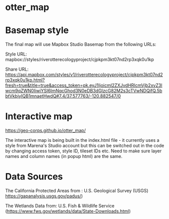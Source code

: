 # otter_map

# Basemap style
The final map will use Mapbox Studio Basemap from the following URLs:

Style URL: mapbox://styles/riverotterecologyproject/cjpkpm3kt07nd2rp3xqk0u1kp

Share URL: https://api.mapbox.com/styles/v1/riverotterecologyproject/cjpkpm3kt07nd2rp3xqk0u1kp.html?fresh=true&title=true&access_token=pk.eyJ1Ijoicml2ZXJvdHRlcmVjb2xvZ3lwcm9qZWN0IiwiYSI6ImNqcGhod3N0eDB3dGIzcG82M2s3cTVwNDQifQ.5bbtVkbjyIQB1mnaetHwdQ#7.4/37.577763/-120.882547/0


# Interactive map
https://geo-corps.github.io/otter_map/

The interactive map is being built in the index.html file - it currently uses a style from Marena's Studio account but this can be switched out in the code by changing access token, style ID, tileset IDs etc. Need to make sure layer names and column names (in popup html) are the same.

# Data Sources

The California Protected Areas from : U.S. Geological Survey (USGS) https://gapanalysis.usgs.gov/padus/)

The Wetlands Data from: U.S. Fish & Wildlife Service (https://www.fws.gov/wetlands/data/State-Downloads.html)

